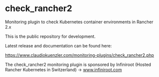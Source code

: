 # check_rancher2

Monitoring plugin to check Kubernetes container environments in Rancher 2.x

This is the public repository for development. 

Latest release and documentation can be found here: 

https://www.claudiokuenzler.com/monitoring-plugins/check_rancher2.php

The check_rancher2 monitoring plugin is sponsored by Infiniroot (Hosted Rancher Kubernetes in Switzerland) -> www.infiniroot.com
